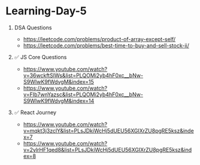 # Learning-Day-5



1. DSA Questions
   - https://leetcode.com/problems/product-of-array-except-self/
   - https://leetcode.com/problems/best-time-to-buy-and-sell-stock-ii/
  
2. ✅ JS Core Questions
   - https://www.youtube.com/watch?v=36wckftSIWs&list=PLQOMi2yb4hF0xc__bNw-S9WIwK9fWdvgM&index=15
   - https://www.youtube.com/watch?v=FIb7wnYazsc&list=PLQOMi2yb4hF0xc__bNw-S9WIwK9fWdvgM&index=14
  
3. ✅ React Journey
   - https://www.youtube.com/watch?v=mqkt3j3zclY&list=PLsJDkiWcHj5dUEU56XGIXrZU8pgRE5ksz&index=7
   - https://www.youtube.com/watch?v=2ylrHF1qed8&list=PLsJDkiWcHj5dUEU56XGIXrZU8pgRE5ksz&index=8
